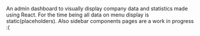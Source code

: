 An admin dashboard to visually display company data and statistics made using React.
For the time being all data on menu display is static(placeholders). Also sidebar components pages are a work in progress :( 
